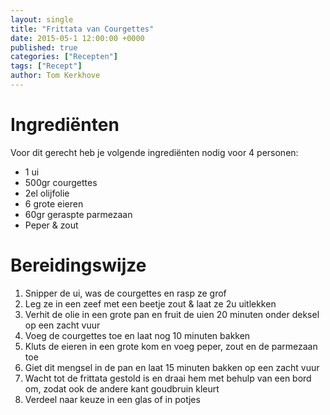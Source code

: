 ```yaml
---
layout: single
title: "Frittata van Courgettes"
date: 2015-05-1 12:00:00 +0000
published: true
categories: ["Recepten"]
tags: ["Recept"]
author: Tom Kerkhove
---
```


# Ingrediënten
Voor dit gerecht heb je volgende ingrediënten nodig voor 4 personen:

- 1 ui
- 500gr courgettes
- 2el olijfolie
- 6 grote eieren
- 60gr geraspte parmezaan
- Peper & zout

# Bereidingswijze

1. Snipper de ui, was de courgettes en rasp ze grof
2. Leg ze in een zeef met een beetje zout & laat ze 2u uitlekken
3. Verhit de olie in een grote pan en fruit de uien 20 minuten onder deksel op een zacht vuur
4. Voeg de courgettes toe en laat nog 10 minuten bakken
5. Kluts de eieren in een grote kom en voeg peper, zout en de parmezaan toe
6. Giet dit mengsel in de pan en laat 15 minuten bakken op een zacht vuur
7. Wacht tot de frittata gestold is en draai hem met behulp van een bord om, zodat ook de andere kant goudbruin kleurt
8. Verdeel naar keuze in een glas of in potjes
